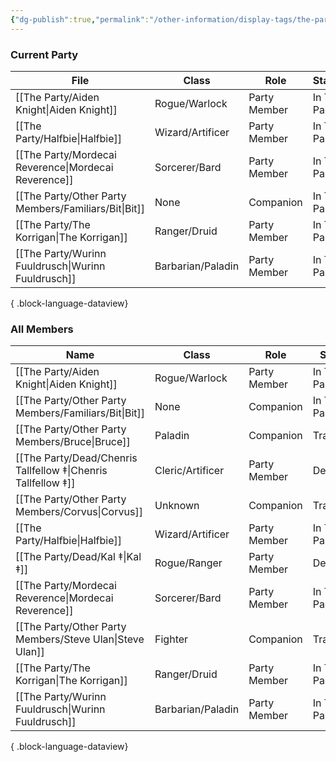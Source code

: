 ```yaml
---
{"dg-publish":true,"permalink":"/other-information/display-tags/the-party/","hideInGraph":true,"updated":"2025-03-01T21:15:59.299+00:00"}
---
```


### Current Party
| File                                                    | Class             | Role         | Status       | Home Nation     | Home Town       |
| ------------------------------------------------------- | ----------------- | ------------ | ------------ | --------------- | --------------- |
| [[The Party/Aiden Knight\|Aiden Knight]]             | Rogue/Warlock     | Party Member | In The Party | Unknown/Unclear | Unknown/Unclear |
| [[The Party/Halfbie\|Halfbie]]                       | Wizard/Artificer  | Party Member | In The Party | Kearlin Atoll   | Paraton         |
| [[The Party/Mordecai Reverence\|Mordecai Reverence]] | Sorcerer/Bard     | Party Member | In The Party | Uvam Dynasty    | Yokotori        |
| [[The Party/Other Party Members/Familiars/Bit\|Bit]] | None              | Companion    | In The Party | Itone           | Uti's Cave      |
| [[The Party/The Korrigan\|The Korrigan]]             | Ranger/Druid      | Party Member | In The Party | The Feywilds    | Seelie Court    |
| [[The Party/Wurinn Fuuldrusch\|Wurinn Fuuldrusch]]   | Barbarian/Paladin | Party Member | In The Party | The Tulan Fort  | The Tulan Fort  |

{ .block-language-dataview}

### All Members
| Name                                                             | Class             | Role         | Status       |
| ---------------------------------------------------------------- | ----------------- | ------------ | ------------ |
| [[The Party/Aiden Knight\|Aiden Knight]]                      | Rogue/Warlock     | Party Member | In The Party |
| [[The Party/Other Party Members/Familiars/Bit\|Bit]]          | None              | Companion    | In The Party |
| [[The Party/Other Party Members/Bruce\|Bruce]]                | Paladin           | Companion    | Travelling   |
| [[The Party/Dead/Chenris Tallfellow ‡\|Chenris Tallfellow ‡]] | Cleric/Artificer  | Party Member | Dead         |
| [[The Party/Other Party Members/Corvus\|Corvus]]              | Unknown           | Companion    | Travelling   |
| [[The Party/Halfbie\|Halfbie]]                                | Wizard/Artificer  | Party Member | In The Party |
| [[The Party/Dead/Kal ‡\|Kal ‡]]                               | Rogue/Ranger      | Party Member | Dead         |
| [[The Party/Mordecai Reverence\|Mordecai Reverence]]          | Sorcerer/Bard     | Party Member | In The Party |
| [[The Party/Other Party Members/Steve Ulan\|Steve Ulan]]      | Fighter           | Companion    | Travelling   |
| [[The Party/The Korrigan\|The Korrigan]]                      | Ranger/Druid      | Party Member | In The Party |
| [[The Party/Wurinn Fuuldrusch\|Wurinn Fuuldrusch]]            | Barbarian/Paladin | Party Member | In The Party |

{ .block-language-dataview}
